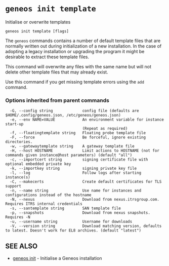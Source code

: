 # `geneos init template`

Initialise or overwrite templates

```text
geneos init template [flags]
```

The `geneos` commands contains a number of default template files that
are normally written out during initialization of a new installation. In
the case of adopting a legacy installation or upgrading the program it
might be desirable to extract these template files.

This command will overwrite any files with the same name but will not
delete other template files that may already exist.

Use this command if you get missing template errors using the `add`
command.

### Options inherited from parent commands

```text
  -G, --config string             config file (defaults are $HOME/.config/geneos.json, /etc/geneos/geneos.json)
  -e, --env NAME=VALUE            An environment variable for instance start-up
                                  (Repeat as required)
  -f, --floatingtemplate string   Floating probe template file
  -F, --force                     Be forceful, ignore existing directories.
  -w, --gatewaytemplate string    A gateway template file
  -H, --host HOSTNAME             Limit actions to HOSTNAME (not for commands given instance@host parameters) (default "all")
  -c, --importcert string         signing certificate file with optional embedded private key
  -k, --importkey string          signing private key file
  -l, --log                       Follow logs after starting instance(s)
  -C, --makecerts                 Create default certificates for TLS support
  -n, --name string               Use name for instances and configurations instead of the hostname
  -N, --nexus                     Download from nexus.itrsgroup.com. Requires ITRS internal credentials
  -s, --santemplate string        SAN template file
  -p, --snapshots                 Download from nexus snapshots. Requires -N
  -u, --username string           Username for downloads
  -V, --version string            Download matching version, defaults to latest. Doesn't work for EL8 archives. (default "latest")
```

## SEE ALSO

* [geneos init](geneos_init.md)	 - Initialise a Geneos installation
